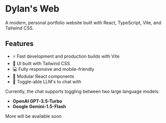 # Dylan's Web

A modern, personal portfolio website built with React, TypeScript, Vite, and Tailwind CSS.

## Features

- ⚡️ Fast development and production builds with Vite
- 🎨 UI built with Tailwind CSS
- 💻 Fully responsive and mobile-friendly
- 🧩 Modular React components
- 🤖 Toggle-able LLM's to chat with

Currently, the chat supports toggling between two large language models:

- **OpenAI GPT-3.5-Turbo**
- **Google Gemini-1.5-Flash**

More will be available soon
